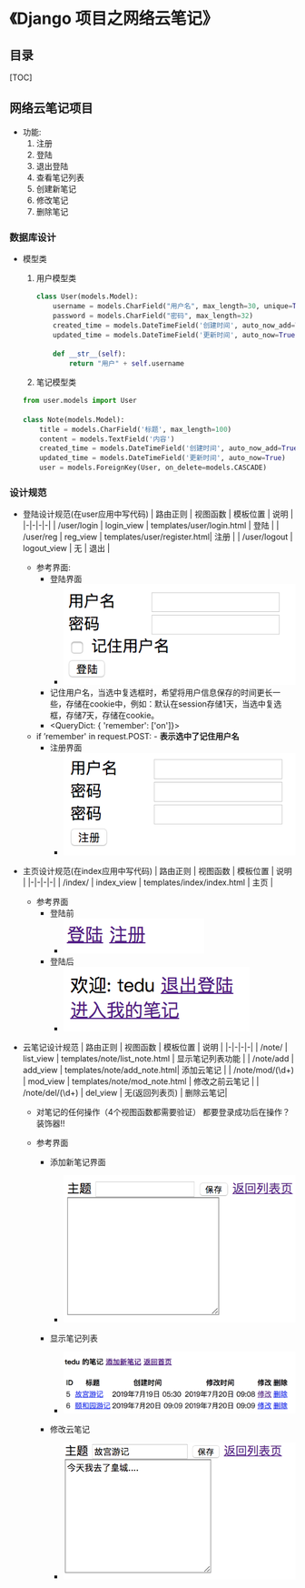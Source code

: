  

# 《Django 项目之网络云笔记》
## 目录
[TOC]

## 网络云笔记项目
- 功能:
    1. 注册
    1. 登陆
    1. 退出登陆
    1. 查看笔记列表
    1. 创建新笔记
    1. 修改笔记
    1. 删除笔记
### 数据库设计
- 模型类
    1. 用户模型类
        ```python
        class User(models.Model):
            username = models.CharField("用户名", max_length=30, unique=True)
            password = models.CharField("密码", max_length=32)
    		created_time = models.DateTimeField('创建时间', auto_now_add=True)
            updated_time = models.DateTimeField('更新时间', auto_now=True)
        
            def __str__(self):
                return "用户" + self.username
        ```
    2. 笔记模型类
    
    ~~~python
    from user.models import User
    
    class Note(models.Model):
        title = models.CharField('标题', max_length=100)
        content = models.TextField('内容')
        created_time = models.DateTimeField('创建时间', auto_now_add=True)
        updated_time = models.DateTimeField('更新时间', auto_now=True)
    	user = models.ForeignKey(User, on_delete=models.CASCADE)
    
    ~~~


### 设计规范
- 登陆设计规范(在user应用中写代码)
    | 路由正则 | 视图函数 | 模板位置 | 说明 |
    |-|-|-|-|
    | /user/login | login_view | templates/user/login.html | 登陆 |
    | /user/reg | reg_view | templates/user/register.html| 注册 |
    | /user/logout  | logout_view | 无 | 退出 |

    - 参考界面: 
        - 登陆界面
            - ![](cloud_note_images/login.png)
        - 记住用户名，当选中复选框时，希望将用户信息保存的时间更长一些，存储在cookie中，例如：默认在session存储1天，当选中复选框，存储7天，存储在cookie。
        - <QueryDict: { 'remember': ['on']}>
    - if ’remember' in request.POST:
            - **表示选中了记住用户名**
        - 注册界面
            - ![](cloud_note_images/reg.png)
    
- 主页设计规范(在index应用中写代码)
    | 路由正则 | 视图函数 | 模板位置 | 说明 |
    |-|-|-|-|
    | /index/ | index_view | templates/index/index.html | 主页 |

    - 参考界面
        - 登陆前
            - ![](cloud_note_images/index1.png)
        - 登陆后
            - ![](cloud_note_images/index2.png)
    
- 云笔记设计规范
    | 路由正则 | 视图函数 | 模板位置 | 说明 |
    |-|-|-|-|
    | /note/ | list_view | templates/note/list_note.html | 显示笔记列表功能 |
    | /note/add | add_view | templates/note/add_note.html| 添加云笔记 |
    | /note/mod/(\d+)  | mod_view | templates/note/mod_note.html | 修改之前云笔记 |
    | /note/del/(\d+) | del_view | 无(返回列表页) | 删除云笔记|
    - 对笔记的任何操作（4个视图函数都需要验证） 都要登录成功后在操作？装饰器!!
        
    - 参考界面
        
        - 添加新笔记界面
          
            - ![](cloud_note_images/new_note.png)
        - 显示笔记列表
          
            - ![](cloud_note_images/list_note.png)
        - 修改云笔记
          
            - ![](cloud_note_images/mod_note.png)
            
            
